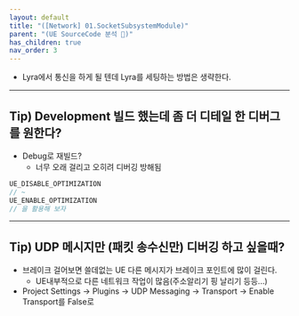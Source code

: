 ```yaml
---
layout: default
title: "([Network] 01.SocketSubsystemModule)"
parent: "(UE SourceCode 분석 🤖)"
has_children: true
nav_order: 3
---
```


* Lyra에서 통신을 하게 될 텐데 Lyra를 세팅하는 방법은 생략한다.

---

## Tip) Development 빌드 했는데 좀 더 디테일 한 디버그를 원한다?

* Debug로 재빌드?
    * 너무 오래 걸리고 오히려 디버깅 방해됨

```cpp
UE_DISABLE_OPTIMIZATION
// ~
UE_ENABLE_OPTIMIZATION
// 을 활용해 보자
```

---

## Tip) UDP 메시지만 (패킷 송수신만) 디버깅 하고 싶을때?

* 브레이크 걸어보면 쓸데없는 UE 다른 메시지가 브레이크 포인트에 많이 걸린다.
    * UE내부적으로 다른 네트워크 작업이 많음(주소알리기 핑 날리기 등등...)
* Project Settings -> Plugins -> UDP Messaging -> Transport -> Enable Transport를 False로

